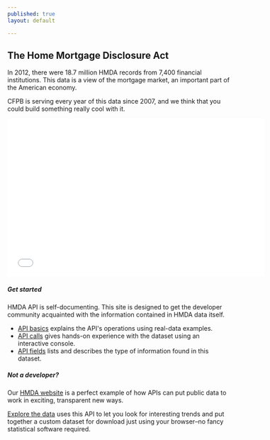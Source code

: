 ```yaml
---
published: true
layout: default

---
```


## The Home Mortgage Disclosure Act

In 2012, there were 18.7 million HMDA records from 7,400 financial institutions. This data is a view of the mortgage market, an important part of the American economy.

CFPB is serving every year of this data since 2007, and we think that you could build something really cool with it. 


&#x20;<iframe width="580" height="356" src="//www.youtube.com/embed/wR9Tsdqgmuk" frameborder="0" allowfullscreen="allowfullscreen"> </iframe>

##### Get started
HMDA API is self-documenting. This site is designed to get the developer community acquainted with the information contained in HMDA data itself.

- [API basics](basics.html) explains the API's operations using real-data examples.
- [API calls](console/) gives hands-on experience with the dataset using an interactive console.
- [API fields](fields.html) lists and describes the type of information found in this dataset.


##### Not a developer?

Our [HMDA website](http://www.consumerfinance.gov/hmda) is a perfect example of how APIs can put public data to work in exciting, transparent new ways.


[Explore the data](http://www.consumerfinance.gov/hmda/explore) uses this API to let you look for interesting trends and put together a custom dataset for download just using your browser–no fancy statistical software required.

<body id="overview"></body>


